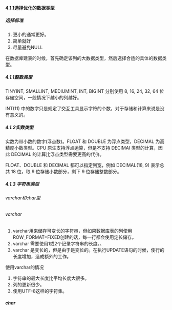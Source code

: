 #### 4.1.1选择优化的数据类型

##### 选择标准

1. 更小的通常更好。
2. 简单就好
3. 尽量避免NULL

在数据库建表的时候，首先确定该列的大数据类型，然后选择合适的具体的数据类型。

##### 4.1.1整数类型

TINYINT, SMALLINT, MEDIUMINT, INT, BIGINT 分别使用 8, 16, 24, 32, 64 位存储空间，一般情况下越小的列越好。

INT(11) 中的数字只是规定了交互工具显示字符的个数，对于存储和计算来说是没有意义的。

##### 4.1.2实数类型

实数为带小数的数字(浮点数)。FLOAT 和 DOUBLE 为浮点类型，DECIMAL 为高精度小数类型。CPU 原生支持浮点运算，但是不支持 DECIMAl 类型的计算，因此 DECIMAL 的计算比浮点类型需要更高的代价。

FLOAT、DOUBLE 和 DECIMAL 都可以指定列宽，例如 DECIMAL(18, 9) 表示总共 18 位，取 9 位存储小数部分，剩下 9 位存储整数部分。

##### 4.1.3 字符串类型

###### varchar和char型

###### varchar

1. varchar用来储存可变长的字符串，但如果数据库表的列使用ROW_FORMAT=FIXED创建的话，每一行都会使用定长储存。
2. varchar 需要使用1或2个记录字符串的长度。、
3. varchar 是变长的，但是由于是变长的。在执行UPDATE语句的时候，使行的长度增加，造成额外的工作。

使用varchar的情况

1. 字符串的最大长度比平均长度大很多。
2. 列的更新很少。
3. 使用UTF-8这样的字符集。

##### char



